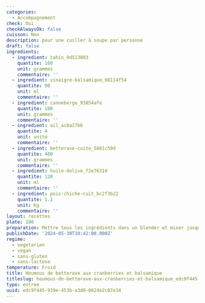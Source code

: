 ```yaml
---
categories:
  - Accompagnement
check: Oui
checkAlwaysOk: false
cuisson: Non
description: pour une cuiller à soupe par personne
draft: false
ingredients:
  - ingredient: tahin_9d513003
    quantite: 160
    unit: grammes
    commentaire: ''
  - ingredient: vinaigre-balsamique_08114f54
    quantite: 90
    unit: ml
    commentaire: ''
  - ingredient: canneberge_93854afe
    quantite: 100
    unit: grammes
    commentaire: ''
  - ingredient: ail_ac8a27b6
    quantite: 4
    unit: unité
    commentaire: ''
  - ingredient: betterave-cuite_5881c59d
    quantite: 400
    unit: grammes
    commentaire: ''
  - ingredient: huile-dolive_f2e76310
    quantite: 120
    unit: ml
    commentaire: ''
  - ingredient: pois-chiche-cuit_bc2f3b22
    quantite: 1.1
    unit: Kg
    commentaire: ''
layout: recettes
plate: 100
preparation: Mettre tous les ingrédients dans un blender et mixer jusqu'à l'obtention d'une texture lisse. Saler. Ajouter un peu d'eau si nécessaire.
publishDate: '2024-05-30T10:42:00.000Z'
regime:
  - vegetarien
  - vegan
  - sans-gluten
  - sans-lactose
temperature: Froid
title: Houmous de betterave aux cranberries et balsamique
titleslug: houmous-de-betterave-aux-cranberries-et-balsamique_edc9f445-939e-453b-a3d0-0624e2c07e34
type: entree
uuid: edc9f445-939e-453b-a3d0-0624e2c07e34
---
```



